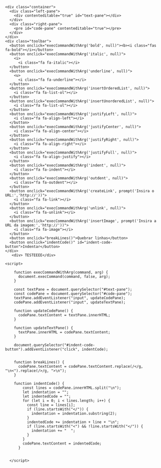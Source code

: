 <html>
  <head>
    <meta charset="utf-8">
    <link rel="stylesheet" type="text/css" href="style.css">
  </head>
  <body>
    <link rel="stylesheet" href="https://use.fontawesome.com/releases/v5.15.1/css/all.css" integrity="sha384-vp86vTRFVJgpjF9jiIGPEEqYqlDwgyBgEF109VFjmqGmIY/Y4HV4d3Gp2irVfcrp" crossorigin="anonymous">


    <div class="container">
      <div class="left-pane">
        <div contenteditable="true" id="text-pane"></div>
      </div>
      <div class="right-pane">
        <pre id="code-pane" contenteditable="true"></pre>
      </div>
    </div>
    <div class="toolbar">
      <button onclick="execCommandWithArg('bold', null)"><b><i class="fas fa-bold"></i></button>
      <button onclick="execCommandWithArg('italic', null)">
        <i>
          <i class="fa fa-italic"></i>
      </button>
      <button onclick="execCommandWithArg('underline', null)">
        <u>
          <i class="fa fa-underline"></i>
      </button>
      <button onclick="execCommandWithArg('insertOrderedList', null)">
        <i class="fa fa-list-ol"></i>
      </button>
      <button onclick="execCommandWithArg('insertUnorderedList', null)">
        <i class="fa fa-list-ul"></i>
      </button>
      <button onclick="execCommandWithArg('justifyLeft', null)">
        <i class="fa fa-align-left"></i>
      </button>
      <button onclick="execCommandWithArg('justifyCenter', null)">
        <i class="fa fa-align-center"></i>
      </button>
      <button onclick="execCommandWithArg('justifyRight', null)">
        <i class="fa fa-align-right"></i>
      </button>
      <button onclick="execCommandWithArg('justifyFull', null)">
        <i class="fa fa-align-justify"></i>
      </button>
      <button onclick="execCommandWithArg('indent', null)">
        <i class="fa fa-indent"></i>
      </button>
      <button onclick="execCommandWithArg('outdent', null)">
        <i class="fa fa-outdent"></i>
      </button>
      <button onclick="execCommandWithArg('createLink', prompt('Insira o URL:','http://'))">
        <i class="fa fa-link"></i>
      </button>
      <button onclick="execCommandWithArg('unlink', null)">
        <i class="fa fa-unlink"></i>
      </button>
      <button onclick="execCommandWithArg('insertImage', prompt('Insira a URL da imagem:','http://'))">
        <i class="fa fa-image"></i>
      </button>
      <button onclick="breakLines()">Quebrar linhas</button>
      <button onclick="indentCode()" id="indent-code-button">Indentar</button>
    </div>
       <div> TESTEEEE</div>
    
    <script>
    
        function execCommandWithArg(command, arg) {
          document.execCommand(command, false, arg);
        }
        
        const textPane = document.querySelector("#text-pane");
        const codePane = document.querySelector("#code-pane");
        textPane.addEventListener("input", updateCodePane);
        codePane.addEventListener("input", updateTextPane);
        
        function updateCodePane() {
          codePane.textContent = textPane.innerHTML;
        }
        
        function updateTextPane() {
          textPane.innerHTML = codePane.textContent;
        }
        
        document.querySelector("#indent-code-button").addEventListener("click", indentCode);

      
        function breakLines() {
          codePane.textContent = codePane.textContent.replace(/</g, "\n<").replace(/>/g, ">\n");
        }

        function indentCode() {
            const lines = codePane.innerHTML.split("\n");
            let indentation = "";
            let indentedCode = "";
            for (let i = 0; i < lines.length; i++) {
              const line = lines[i];
              if (line.startsWith("</")) {
                indentation = indentation.substring(2);
              }
              indentedCode += indentation + line + "\n";
              if (line.startsWith("<") && !line.startsWith("</")) {
                indentation += "  ";
              }
            }
            codePane.textContent = indentedCode;
          }
          
        
      </script>
      
    
  </body>
</html>
